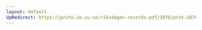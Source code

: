 ```yaml
---
layout: default
UpRedirect: https://pruto.im.uu.se/riksdagen-records-pdf/1876/prot-1876--ak--044.pdf
---
```

